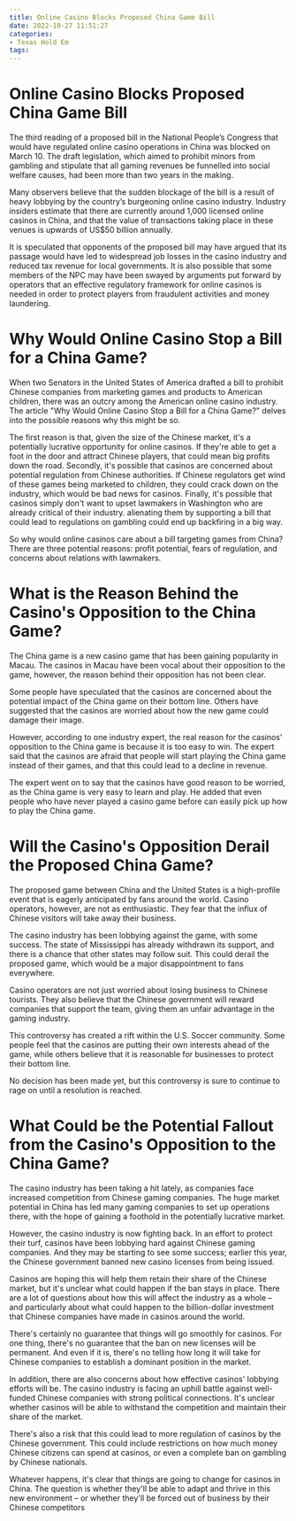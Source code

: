 ```yaml
---
title: Online Casino Blocks Proposed China Game Bill
date: 2022-10-27 11:51:27
categories:
- Texas Hold Em
tags:
---
```



#  Online Casino Blocks Proposed China Game Bill

The third reading of a proposed bill in the National People’s Congress that would have regulated online casino operations in China was blocked on March 10. The draft legislation, which aimed to prohibit minors from gambling and stipulate that all gaming revenues be funnelled into social welfare causes, had been more than two years in the making.

Many observers believe that the sudden blockage of the bill is a result of heavy lobbying by the country’s burgeoning online casino industry. Industry insiders estimate that there are currently around 1,000 licensed online casinos in China, and that the value of transactions taking place in these venues is upwards of US$50 billion annually.

It is speculated that opponents of the proposed bill may have argued that its passage would have led to widespread job losses in the casino industry and reduced tax revenue for local governments. It is also possible that some members of the NPC may have been swayed by arguments put forward by operators that an effective regulatory framework for online casinos is needed in order to protect players from fraudulent activities and money laundering.

#  Why Would Online Casino Stop a Bill for a China Game?

When two Senators in the United States of America drafted a bill to prohibit Chinese companies from marketing games and products to American children, there was an outcry among the American online casino industry. The article "Why Would Online Casino Stop a Bill for a China Game?" delves into the possible reasons why this might be so.

The first reason is that, given the size of the Chinese market, it's a potentially lucrative opportunity for online casinos. If they're able to get a foot in the door and attract Chinese players, that could mean big profits down the road. Secondly, it's possible that casinos are concerned about potential regulation from Chinese authorities. If Chinese regulators get wind of these games being marketed to children, they could crack down on the industry, which would be bad news for casinos. Finally, it's possible that casinos simply don't want to upset lawmakers in Washington who are already critical of their industry. alienating them by supporting a bill that could lead to regulations on gambling could end up backfiring in a big way.

So why would online casinos care about a bill targeting games from China? There are three potential reasons: profit potential, fears of regulation, and concerns about relations with lawmakers.

#  What is the Reason Behind the Casino's Opposition to the China Game?

The China game is a new casino game that has been gaining popularity in Macau. The casinos in Macau have been vocal about their opposition to the game, however, the reason behind their opposition has not been clear.

Some people have speculated that the casinos are concerned about the potential impact of the China game on their bottom line. Others have suggested that the casinos are worried about how the new game could damage their image.

However, according to one industry expert, the real reason for the casinos' opposition to the China game is because it is too easy to win. The expert said that the casinos are afraid that people will start playing the China game instead of their games, and that this could lead to a decline in revenue.

The expert went on to say that the casinos have good reason to be worried, as the China game is very easy to learn and play. He added that even people who have never played a casino game before can easily pick up how to play the China game.

#  Will the Casino's Opposition Derail the Proposed China Game?

The proposed game between China and the United States is a high-profile event that is eagerly anticipated by fans around the world. Casino operators, however, are not as enthusiastic. They fear that the influx of Chinese visitors will take away their business.

The casino industry has been lobbying against the game, with some success. The state of Mississippi has already withdrawn its support, and there is a chance that other states may follow suit. This could derail the proposed game, which would be a major disappointment to fans everywhere.

Casino operators are not just worried about losing business to Chinese tourists. They also believe that the Chinese government will reward companies that support the team, giving them an unfair advantage in the gaming industry.

This controversy has created a rift within the U.S. Soccer community. Some people feel that the casinos are putting their own interests ahead of the game, while others believe that it is reasonable for businesses to protect their bottom line.

No decision has been made yet, but this controversy is sure to continue to rage on until a resolution is reached.

#  What Could be the Potential Fallout from the Casino's Opposition to the China Game?

The casino industry has been taking a hit lately, as companies face increased competition from Chinese gaming companies. The huge market potential in China has led many gaming companies to set up operations there, with the hope of gaining a foothold in the potentially lucrative market.

However, the casino industry is now fighting back. In an effort to protect their turf, casinos have been lobbying hard against Chinese gaming companies. And they may be starting to see some success; earlier this year, the Chinese government banned new casino licenses from being issued.

Casinos are hoping this will help them retain their share of the Chinese market, but it's unclear what could happen if the ban stays in place. There are a lot of questions about how this will affect the industry as a whole – and particularly about what could happen to the billion-dollar investment that Chinese companies have made in casinos around the world.

There's certainly no guarantee that things will go smoothly for casinos. For one thing, there's no guarantee that the ban on new licenses will be permanent. And even if it is, there's no telling how long it will take for Chinese companies to establish a dominant position in the market.

In addition, there are also concerns about how effective casinos' lobbying efforts will be. The casino industry is facing an uphill battle against well-funded Chinese companies with strong political connections. It's unclear whether casinos will be able to withstand the competition and maintain their share of the market.

There's also a risk that this could lead to more regulation of casinos by the Chinese government. This could include restrictions on how much money Chinese citizens can spend at casinos, or even a complete ban on gambling by Chinese nationals.

Whatever happens, it's clear that things are going to change for casinos in China. The question is whether they'll be able to adapt and thrive in this new environment – or whether they'll be forced out of business by their Chinese competitors